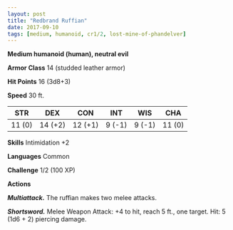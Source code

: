 ```yaml
---
layout: post
title: "Redbrand Ruffian"
date: 2017-09-10
tags: [medium, humanoid, cr1/2, lost-mine-of-phandelver]
---
```


**Medium humanoid (human), neutral evil**

**Armor Class** 14 (studded leather armor)

**Hit Points** 16 (3d8+3)

**Speed** 30 ft.

|   STR   |   DEX   |   CON   |   INT   |   WIS   |   CHA   |
|:-----:|:-----:|:-----:|:-----:|:-----:|:-----:|
| 11 (0) | 14 (+2) | 12 (+1) | 9 (-1) | 9 (-1) | 11 (0) |

**Skills** Intimidation +2

**Languages** Common

**Challenge** 1/2 (100 XP)

**Actions**

***Multiattack.*** The ruffian makes two melee attacks.

***Shortsword.*** Melee Weapon Attack: +4 to hit, reach 5 ft., one target. Hit: 5 (1d6 + 2) piercing damage.

